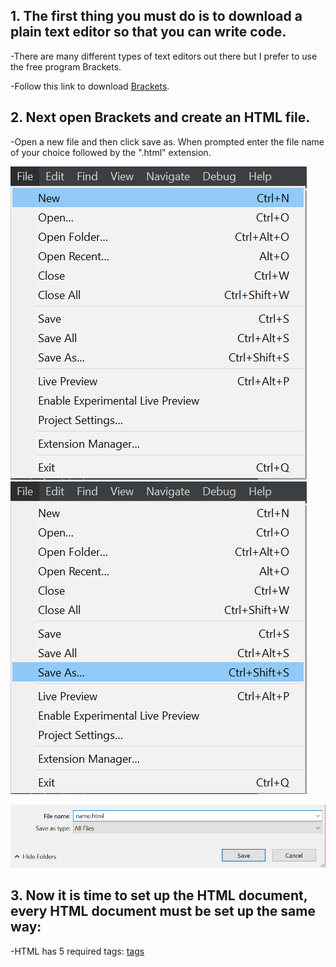 ## 1. The first thing you must do is to download a plain text editor so that you can write code.

-There are many different types of text editors out there but I prefer to use the free program Brackets.

-Follow this link to download [Brackets](http://brackets.io/).

## 2. Next open Brackets and create an HTML file.
-Open a new file and then click save as. When prompted enter the file name of your choice followed by the ".html" extension.

![new](new.png)    ![saveas](saveas.png)

![name](name.png)

## 3. Now it is time to set up the HTML document, every HTML document must be set up the same way:
-HTML has 5 required tags:
[tags](tags.PNG)



